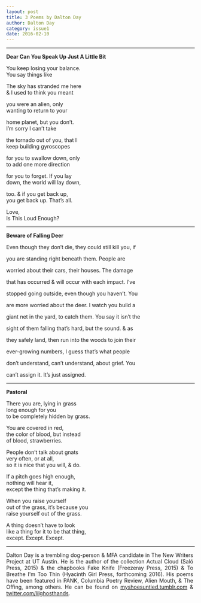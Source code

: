```yaml
---
layout: post
title: 3 Poems by Dalton Day
author: Dalton Day
category: issue1
date: 2016-02-10
---
```


___

**Dear Can You Speak Up Just A Little Bit**

You keep losing your balance.<br>
You say things like

The sky has stranded me here<br>
& I used to think you meant

you were an alien, only<br>
wanting to return to your 

home planet, but you don’t.<br>
I’m sorry I can’t take

the tornado out of you, that I<br>
keep building gyroscopes

for you to swallow down, only<br>
to add one more direction 

for you to forget. If you lay<br>
down, the world will lay down,

too. & if you get back up,<br>
you get back up. That’s all.

Love,<br>
Is This Loud Enough?

___

**Beware of Falling Deer**

<style>
p {
	max-width: 500px;
    text-align: justify;
}
</style>

<p>Even though they don’t die, they could still kill you, if 

you are standing right beneath them. People are 

worried about their cars, their houses. The damage 

that has occurred &amp; will occur with each impact. I’ve 

stopped going outside, even though you haven’t. You 

are more worried about the deer. I watch you build a 

giant net in the yard, to catch them. You say it isn’t the 

sight of them falling that’s hard, but the sound. &amp; as 

they safely land, then run into the woods to join their 

ever-growing numbers, I guess that’s what people 

don’t understand, can’t understand, about grief. You 

can’t assign it. It’s just assigned.</p>

___

**Pastoral**

There you are, lying in grass<br>
long enough for you<br>
to be completely hidden by grass. 

You are covered in red,<br>
the color of blood, but instead<br>
of blood, strawberries.

People don’t talk about gnats<br>
very often, or at all,<br>
so it is nice that you will, &amp; do.

If a pitch goes high enough, <br>
nothing will hear it, <br>
except the thing that’s making it.

When you raise yourself <br>
out of the grass, it’s because you<br>
raise yourself out of the grass.

A thing doesn’t have to look<br>
like a thing for it to be that thing, <br>
except. Except. Except.

___

Dalton Day is a trembling dog-person & MFA candidate in The New Writers Project at UT Austin. He is the author of the collection Actual Cloud (Saló Press, 2015) & the chapbooks Fake Knife (Freezeray Press, 2015) & To Breathe I'm Too Thin (Hyacinth Girl Press, forthcoming 2016). His poems have been featured in PANK, Columbia Poetry Review, Alien Mouth, & The Offing, among others. He can be found on [myshoesuntied.tumblr.com](http://myshoesuntied.tumblr.com) & [twitter.com/lilghosthands](https://twitter.com/lilghosthands).

